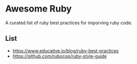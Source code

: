 # Awesome Ruby
A curated list of ruby best practices for imporving  ruby code.

## List
 - https://www.educative.io/blog/ruby-best-practices
 - https://github.com/rubocop/ruby-style-guide
